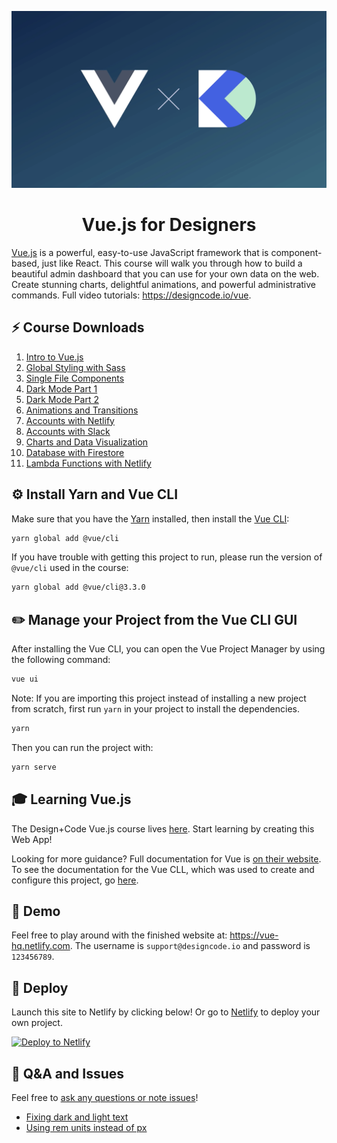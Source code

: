<p align="center">
  <a href="https://designcode.io/vue">
    <img alt="Vue.js" src="./cover.png"/>
  </a>
</p>
<h1 align="center">
  Vue.js for Designers
</h1>

[Vue.js](https://github.com/vuejs/vue) is a powerful, easy-to-use JavaScript framework that is component-based, just like React. This course will walk you through how to build a beautiful admin dashboard that you can use for your own data on the web. Create stunning charts, delightful animations, and powerful administrative commands. Full video tutorials: https://designcode.io/vue.

## ⚡️ Course Downloads

1. [Intro to Vue.js](https://github.com/thomaswangio/vue-admin-dashboard/tree/293b57a08ab745a3d42dfd99c098833541719772)
2. [Global Styling with Sass](https://github.com/thomaswangio/vue-admin-dashboard/tree/ab0f7dcfe575b338a443ca3680f8ba99111a52a8)
3. [Single File Components](https://github.com/thomaswangio/vue-admin-dashboard/tree/05dbe70a9745edcf42be96d02e238b83ae5143bf)
4. [Dark Mode Part 1](https://github.com/thomaswangio/vue-admin-dashboard/tree/a4ab92e0f5a6ad186d5a785c3f86228455651c4a)
5. [Dark Mode Part 2](https://github.com/thomaswangio/vue-admin-dashboard/tree/f3366f209d1388ce73a51a7bf70056eb78d52de4)
6. [Animations and Transitions](https://github.com/thomaswangio/vue-admin-dashboard/tree/ec9ac65ece01830d5d2060c610a210d3a2a71b3f)
7. [Accounts with Netlify](https://github.com/thomaswangio/vue-admin-dashboard/tree/5700810705c56fa8a4a8657cb00cee89a14d4ee3)
8. [Accounts with Slack](https://github.com/thomaswangio/vue-admin-dashboard/tree/ea78a10cac69f8c3053c1f9fa8538c63143197e2)
9. [Charts and Data Visualization](https://github.com/thomaswangio/vue-admin-dashboard/tree/71d8bb1e0f8763222554d85ab7b14541cb9bcd60)
10. [Database with Firestore](https://github.com/thomaswangio/vue-admin-dashboard/tree/bc61877bfda94bb112fd5afa362eb2d37275ab13)
11. [Lambda Functions with Netlify](https://github.com/thomaswangio/vue-admin-dashboard/tree/0df2be6068f9160e90fa2a4d46011b1d7717597d)

## ⚙️ Install Yarn and Vue CLI

Make sure that you have the [Yarn](https://yarnpkg.com/en/) installed, then install the [Vue CLI](https://cli.vuejs.org/):

```sh
yarn global add @vue/cli
```

If you have trouble with getting this project to run, please run the version of `@vue/cli` used in the course:

```sh
yarn global add @vue/cli@3.3.0
```

## ✏️ Manage your Project from the Vue CLI GUI

After installing the Vue CLI, you can open the Vue Project Manager by using the following command:

```sh
vue ui
```

Note: If you are importing this project instead of installing a new project from scratch, first run `yarn` in your project to install the dependencies.

```sh
yarn
```

Then you can run the project with:

```sh
yarn serve
```

## 🎓 Learning Vue.js

The Design+Code Vue.js course lives [here](https://designcode.io/vue). Start learning by creating this Web App!

Looking for more guidance? Full documentation for Vue is [on their website](https://vuejs.org/). To see the documentation for the Vue CLL, which was used to create and configure this project, go [here](https://cli.vuejs.org/guide/).

## 👾 Demo

Feel free to play around with the finished website at: https://vue-hq.netlify.com. The username is `support@designcode.io` and password is `123456789`.

## 🚀 Deploy

Launch this site to Netlify by clicking below! Or go to [Netlify](https://www.netlify.com/) to deploy your own project.

[![Deploy to Netlify](https://www.netlify.com/img/deploy/button.svg)](https://app.netlify.com/start/deploy?repository=https://github.com/thomaswangio/vue-admin-dashboard)

## 💭 Q&A and Issues

Feel free to [ask any questions or note issues](https://github.com/thomaswangio/vue-admin-dashboard/issues/new)!

- [Fixing dark and light text](https://github.com/thomaswangio/vue-admin-dashboard/issues/2)
- [Using rem units instead of px](https://github.com/thomaswangio/vue-admin-dashboard/issues/3)
